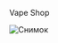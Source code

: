 Vape Shop



![Снимок](https://github.com/KayChicken/VapeShop/assets/105989236/68d0e475-105a-4ddf-8ff0-4d169c6f1883)
